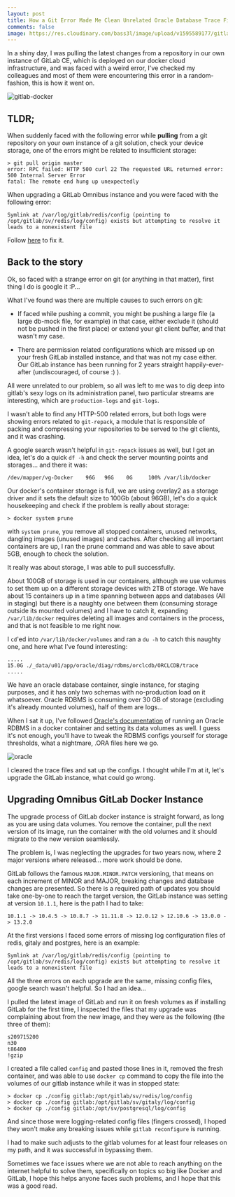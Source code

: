 ```yaml
---
layout: post
title: How a Git Error Made Me Clean Unrelated Oracle Database Trace Files 
comments: false
image: https://res.cloudinary.com/bass3l/image/upload/v1595589177/gitlab-and-docker_qunu9e.png
---
```


In a shiny day, I was pulling the latest changes from a repository in our own instance of GitLab CE, which is deployed on our docker cloud infrastructure, and was faced with a weird error, I've checked my colleagues and most of them were encountering this error in a random-fashion, this is how it went on.

<!--more-->

![gitlab-docker](https://res.cloudinary.com/bass3l/image/upload/v1595589177/gitlab-and-docker_qunu9e.png)

## TLDR;

When suddenly faced with the following error while **pulling** from a git repository on your own instance of a git solution, check your device storage, one of the errors might be related to insufficient storage:

```
> git pull origin master
error: RPC failed: HTTP 500 curl 22 The requested URL returned error: 500 Internal Server Error
fatal: The remote end hung up unexpectedly
```

When upgrading a GitLab Omnibus instance and you were faced with the following error:

```
Symlink at /var/log/gitlab/redis/config (pointing to /opt/gitlab/sv/redis/log/config) exists but attempting to resolve it leads to a nonexistent file
```

Follow [here](#upgrading-omnibus-gitlab-docker-instance) to fix it.

## Back to the story

Ok, so faced with a strange error on git (or anything in that matter), first thing I do is google it :P...

What I've found was there are multiple causes to such errors on git:

* If faced while pushing a commit, you might be pushing a large file (a large db-mock file, for example) in that case, either exclude it (should not be pushed in the first place) or extend your git client buffer, and that wasn't my case.

* There are permission related configurations which are missed up on your fresh GitLab installed instance, and that was not my case either. Our GitLab instance has been running for 2 years straight happily-ever-after (undiscouraged, of course :) ).

All were unrelated to our problem, so all was left to me was to dig deep into gitlab's sexy logs on its administration panel, two particular streams are interesting, which are `production-logs` and `git-logs`.

I wasn't able to find any HTTP-500 related errors, but both logs were showing errors related to `git-repack`, a module that is responsible of packing and compressing your repositories to be served to the git clients, and it was crashing.

A google search wasn't helpful in `git-repack` issues as well, but I got an idea, let's do a quick `df -h` and check the server mounting points and storages... and there it was:

```
/dev/mapper/vg-Docker    96G   96G    0G     100% /var/lib/docker
```

Our docker's container storage is full, we are using overlay2 as a storage driver and it sets the default size to 100Gb (about 96GB), let's do a quick housekeeping and check if the problem is really about storage:

```
> docker system prune
```

with `system prune`, you remove all stopped containers, unused networks, dangling images (unused images) and caches. After checking all important containers are up, I ran the prune command and was able to save about 5GB, enough to check the solution.

It really was about storage, I was able to pull successfully.

About 100GB of storage is used in our containers, although we use volumes to set them up on a different storage devices with 2TB of storage. We have about 15 containers up in a time spanning between apps and databases (All in staging) but there is a naughty one between them (consuming storage outside its mounted volumes) and I have to catch it, expanding `/var/lib/docker` requires deleting all images and containers in the process, and that is not feasible to me right now.

I `cd`'ed into `/var/lib/docker/volumes` and ran a `du -h` to catch this naughty one, and here what I've found interesting:

```
.....
15.0G ./_data/u01/app/oracle/diag/rdbms/orclcdb/ORCLCDB/trace
.....
```

We have an oracle database container, single instance, for staging purposes, and it has only two schemas with no-production load on it whatsoever. Oracle RDBMS is consuming over 30 GB of storage (excluding it's already mounted volumes), half of them are logs...

When I sat it up, I've followed [Oracle's documentation](https://github.com/oracle/docker-images/blob/master/OracleDatabase/SingleInstance/README.md) of running an Oracle RDBMS in a docker container and setting its data volumes as well. I guess it's not enough, you'll have to tweak the RDBMS configs yourself for storage thresholds, what a nightmare, .ORA files here we go. 

![oracle](https://res.cloudinary.com/bass3l/image/upload/v1595596344/meme-pain-in-the-ass_bpvofq.jpg)

I cleared the trace files and sat up the configs. I thought while I'm at it, let's upgrade the GitLab instance, what could go wrong.

## Upgrading Omnibus GitLab Docker Instance

The upgrade process of GitLab docker instance is straight forward, as long as you are using data volumes. You remove the container, pull the next version of its image, run the container with the old volumes and it should migrate to the new version seamlessly.

The problem is, I was neglecting the upgrades for two years now, where 2 major versions where released... more work should be done.

GitLab follows the famous `MAJOR.MINOR.PATCH` versioning, that means on each increment of MINOR and MAJOR, breaking changes and database changes are presented. So there is a required path of updates you should take one-by-one to reach the target version, the GitLab instance was setting at version `10.1.1`, here is the path I had to take:

```
10.1.1 -> 10.4.5 -> 10.8.7 -> 11.11.8 -> 12.0.12 > 12.10.6 -> 13.0.0 -> 13.2.0
```

At the first versions I faced some errors of missing log configuration files of redis, gitaly and postgres, here is an example:

```
Symlink at /var/log/gitlab/redis/config (pointing to /opt/gitlab/sv/redis/log/config) exists but attempting to resolve it leads to a nonexistent file
```

All the three errors on each upgrade are the same, missing config files, google search wasn't helpful. So I had an idea...

I pulled the latest image of GitLab and run it on fresh volumes as if installing GitLab for the first time, I inspected the files that my upgrade was complaining about from the new image, and they were as the following (the three of them):

```
s209715200
n30
t86400
!gzip
```

I created a file called `config` and pasted those lines in it, removed the fresh container, and was able to use `docker cp` command to copy the file into the volumes of our gitlab instance while it was in stopped state:

```
> docker cp ./config gitlab:/opt/gitlab/sv/redis/log/config
> docker cp ./config gitlab:/opt/gitlab/sv/gitaly/log/config
> docker cp ./config gitlab:/opt/sv/postgresql/log/config
```

And since those were logging-related config files  (fingers crossed), I hoped they won't make any breaking issues while `gitlab reconfigure` is running.

I had to make such adjusts to the gitlab volumes for at least four releases on my path, and it was successful in bypassing them.

Sometimes we face issues where we are not able to reach anything on the internet helpful to solve them, specifically on topics so big like Docker and GitLab, I hope this helps anyone faces such problems, and I hope that this was a good read.